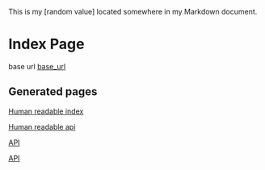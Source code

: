<!-- ---
permalink: index

base_url = 

--- -->
This is my [random value] located somewhere in my Markdown document.

[base_url]: https://centre-for-invasive-species-solutions.github.io/demo_json_api/


# Index Page
base url [base_url]

## Generated pages 
[Human readable index](https://centre-for-invasive-species-solutions.github.io/demo_json_api/index_hr)

[Human readable api](https://centre-for-invasive-species-solutions.github.io/demo_json_api/api)

[API](https://centre-for-invasive-species-solutions.github.io/demo_json_api/api.json)

[API](api.json)

